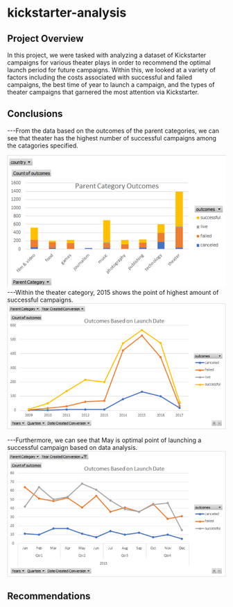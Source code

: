 # kickstarter-analysis
## Project Overview
In this project, we were tasked with analyzing a dataset of Kickstarter campaigns for various theater plays in order to recommend the optimal launch period for future campaigns. Within this, we looked at a variety of factors including the costs associated with successful and failed campaigns, the best time of year to launch a campaign, and the types of theater campaigns that garnered the most attention via Kickstarter.  

## Conclusions
---From the data based on the outcomes of the parent categories, we can see that theater has the highest number of successful campaigns among the catagories specified. 

![](https://github.com/Stewartsl17/kickstarter-analysis/blob/master/Parent%20Category.png)
---Within the theater category, 2015 shows the point of highest amount of successful campaigns. 
![](https://github.com/Stewartsl17/kickstarter-analysis/blob/master/Outcomes.png)

---Furthermore, we can see that May is optimal point of launching a successful campaign based on data analysis.
![](https://github.com/Stewartsl17/kickstarter-analysis/blob/master/Outcomes%20-%20By%20Quarter.png)

## Recommendations
